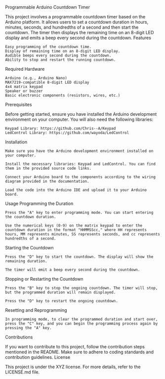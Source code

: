 Programmable Arduino Countdown Timer

This project involves a programmable countdown timer based on the Arduino platform.
It allows users to set a countdown duration in hours, minutes, seconds, and hundredths of a second and then start the countdown.
The timer then displays the remaining time on an 8-digit LED display and emits a beep every second during the countdown.
Features

    Easy programming of the countdown time.
    Display of remaining time on an 8-digit LED display.
    Audible beeps every second during the countdown.
    Ability to stop and restart the running countdown.

Required Hardware

    Arduino (e.g., Arduino Nano)
    MAX7219-compatible 8-digit LED display
    4x4 matrix keypad
    Speaker or buzzer
    Basic electronic components (resistors, wires, etc.)

Prerequisites

Before getting started, ensure you have installed the Arduino development environment on your computer. You will also need the following libraries:

    Keypad Library: https://github.com/Chris--A/Keypad
    LedControl Library: https://github.com/wayoda/LedControl

Installation

    Make sure you have the Arduino development environment installed on your computer.

    Install the necessary libraries: Keypad and LedControl. You can find them in the provided source code links.

    Connect your Arduino board to the components according to the wiring diagram provided in the documentation.

    Load the code into the Arduino IDE and upload it to your Arduino board.

Usage
Programming the Duration

    Press the "A" key to enter programming mode. You can start entering the countdown duration.

    Use the numerical keys (0-9) on the matrix keypad to enter the countdown duration in the format "HHMMSScc," where HH represents hours, MM represents minutes, SS represents seconds, and cc represents hundredths of a second.

Starting the Countdown

    Press the "D" key to start the countdown. The display will show the remaining duration.

    The timer will emit a beep every second during the countdown.

Stopping or Restarting the Countdown

    Press the "B" key to stop the ongoing countdown. The timer will stop, but the programmed duration will remain displayed.

    Press the "D" key to restart the ongoing countdown.

Resetting and Reprogramming

    In programming mode, to clear the programmed duration and start over, press the "C" key, and you can begin the programming process again by pressing the "A" key.

Contributions

If you want to contribute to this project, follow the contribution steps mentioned in the README. Make sure to adhere to coding standards and contribution guidelines.
License

This project is under the XYZ license. For more details, refer to the LICENSE.md file.

